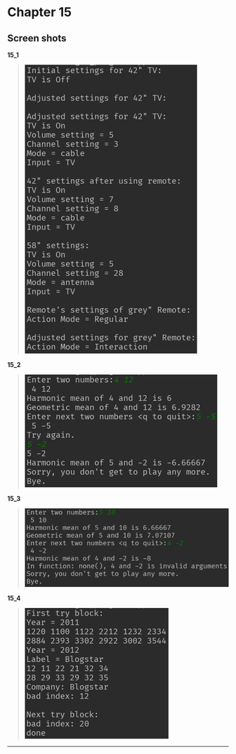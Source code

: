 **Chapter 15**
===

Screen shots
---

**15_1**
>![15_1](https://raw.githubusercontent.com/Achilles-10/Cpp_program/master/Cpp%20primer%20plus/Chapter15/screen%20shots/15_1.png)

**15_2**
>![15_2](https://raw.githubusercontent.com/Achilles-10/Cpp_program/master/Cpp%20primer%20plus/Chapter15/screen%20shots/15_2.png)

**15_3**
>![15_3](https://raw.githubusercontent.com/Achilles-10/Cpp_program/master/Cpp%20primer%20plus/Chapter15/screen%20shots/15_3.png)

**15_4**
>![15_4](https://raw.githubusercontent.com/Achilles-10/Cpp_program/master/Cpp%20primer%20plus/Chapter15/screen%20shots/15_4.png)

---